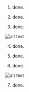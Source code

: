 1) done.

2) done.

3) done.

![alt text](img/3.png)

4) done.

5) done.

6) done.

![alt text](img/6.png)

7) done.